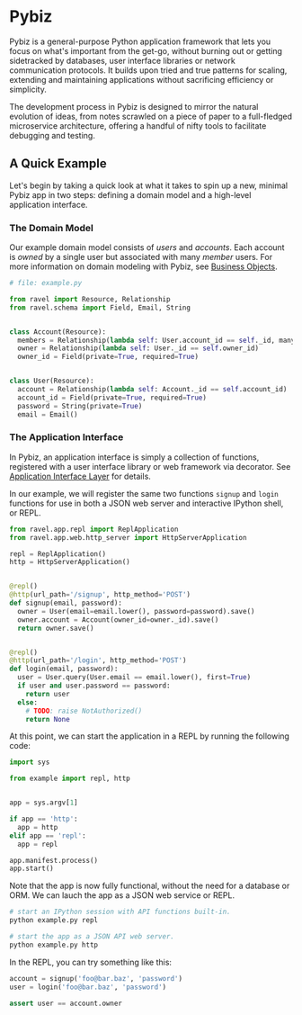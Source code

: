 # Pybiz
Pybiz is a general-purpose Python application framework that lets you focus on what's important from the get-go, without burning out or getting sidetracked by databases, user interface libraries or network communication protocols. It builds upon tried and true patterns for scaling, extending and maintaining applications without sacrificing efficiency or simplicity.

The development process in Pybiz is designed to mirror the natural evolution of ideas, from notes scrawled on a piece of paper to a full-fledged microservice architecture, offering a handful of nifty tools to facilitate debugging and testing.

## A Quick Example
Let's begin by taking a quick look at what it takes to spin up a new, minimal Pybiz app in two steps: defining a domain model and a high-level application interface.

### The Domain Model
Our example domain model consists of _users_ and _accounts_. Each account is _owned_ by a single user but associated with many _member_ users. For more information on domain modeling with Pybiz, see [Business Objects](./business-layer/index.md).

```python
# file: example.py

from ravel import Resource, Relationship
from ravel.schema import Field, Email, String


class Account(Resource):
  members = Relationship(lambda self: User.account_id == self._id, many=True)
  owner = Relationship(lambda self: User._id == self.owner_id)
  owner_id = Field(private=True, required=True)


class User(Resource):
  account = Relationship(lambda self: Account._id == self.account_id)
  account_id = Field(private=True, required=True)
  password = String(private=True)
  email = Email()
```

### The Application Interface
In Pybiz, an application interface is simply a collection of functions, registered with a user interface library or web framework
via decorator. See [Application Interface Layer](./interface-layer/index.md) for details.

In our example, we will register the same two functions `signup` and `login` functions for use in both a JSON web server and interactive IPython shell, or REPL.

```python
from ravel.app.repl import ReplApplication
from ravel.app.web.http_server import HttpServerApplication

repl = ReplApplication()
http = HttpServerApplication()


@repl()
@http(url_path='/signup', http_method='POST')
def signup(email, password):
  owner = User(email=email.lower(), password=password).save()
  owner.account = Account(owner_id=owner._id).save()
  return owner.save()


@repl()
@http(url_path='/login', http_method='POST')
def login(email, password):
  user = User.query(User.email == email.lower(), first=True)
  if user and user.password == password:
    return user
  else:
    # TODO: raise NotAuthorized()
    return None
```

At this point, we can start the application in a REPL by running the following code:
```python
import sys

from example import repl, http


app = sys.argv[1]

if app == 'http':
  app = http
elif app == 'repl':
  app = repl

app.manifest.process()
app.start()
```

Note that the app is now fully functional, without the need for a database or ORM. We can lauch the app as a JSON web service or REPL.

```sh
# start an IPython session with API functions built-in.
python example.py repl

# start the app as a JSON API web server.
python example.py http
```

In the REPL, you can try something like this:

```python
account = signup('foo@bar.baz', 'password')
user = login('foo@bar.baz', 'password')

assert user == account.owner
```
